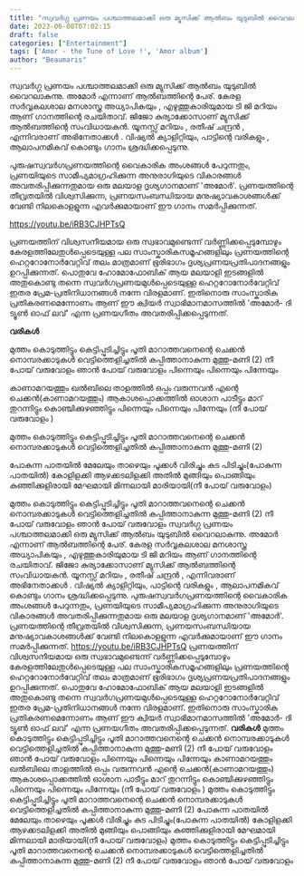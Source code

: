 ```yaml
---
title: "സ്വവർഗ്ഗ പ്രണയം പശ്ചാത്തലമാക്കി ഒരു മ്യുസിക്ക് ആൽബം യുടുബിൽ വൈറലാകുന്നു"
date: 2023-06-08T07:02:15
draft: false
categories: ["Entertainment"]
tags: ['Amor - the Tune of Love !', 'Amor album']
author: "Beaumaris"
---
```


സ്വവർഗ്ഗ പ്രണയം പശ്ചാത്തലമാക്കി ഒരു മ്യുസിക്ക് ആൽബം യുടുബിൽ വൈറലാകുന്നു. അമോർ എന്നാണ് ആൽബത്തിന്റെ പേര്. കേരള സർവ്വകലശാല മനശാസ്ത്ര അധ്യാപികയും , എഴുത്തുകാരിയുമായ ടി ജി മറിയം ആണ് ഗാനത്തിന്റെ രചയിതാവ്. ജിജോ കുര്യാക്കോസാണ് മ്യുസിക്ക് ആൽബത്തിന്റെ സംവിധായകൻ. യൂനസ്സ് മറിയം , രതീഷ് ചന്ദ്രൻ , എന്നിവരാണ് അഭിനേതാക്കൾ . വിഷ്യൽ ക്യാളിറ്റിയും, പാട്ടിന്റെ വരികളും , ആലാപനമികവ് കൊണ്ടും ഗാനം ശ്രദ്ധിക്കപ്പെടുന്നു.

പുരുഷസ്വവർഗപ്രണയത്തിന്റെ വൈകാരിക അംശങ്ങൾ പേറുന്നതും, പ്രണയിയുടെ സാമീപ്യമാഗ്രഹിക്കുന്ന അനുരാഗിയുടെ വികാരങ്ങൾ അവതരിപ്പിക്കുന്നതുമായ ഒരു മലയാള ദൃശ്യഗാനമാണ് 'അമോർ'. പ്രണയത്തിന്റെ തീവ്രതയിൽ വിശ്വസിക്കുന്ന, പ്രണയസംബന്ധിയായ മനുഷ്യാവകാശങ്ങൾക്ക് വേണ്ടി നിലകൊളളുന്ന എവർക്കുമായാണ് ഈ ഗാനം സമർപ്പിക്കുന്നത്.

https://youtu.be/iRB3CJHPTsQ

പ്രണയത്തിന് വിശ്വസനീയമായ ഒരു സ്വഭാവമുണ്ടെന്ന് വർണ്ണിക്കപ്പെടുമ്പോഴും കേരളത്തിലേതുൾപ്പെടെയുള്ള പല സാംസ്കാരികസമൂഹങ്ങളിലും പ്രണയത്തിന്റെ ഹെറ്ററോനോർവേറ്റിവ് തലം മാത്രമാണ് ഭൂരിഭാഗം ദൃശ്യപ്രണയപ്രതിപാദനങ്ങളും ഉറപ്പിക്കുന്നത്. പൊതുവേ ഹോമോഫോബിക് ആയ മലയാളി ഇടങ്ങളിൽ അതുകൊണ്ടു തന്നെ സ്വവർഗപ്രണയമുൾപ്പെടെയുള്ള ഹെറ്ററോനോർവേറ്റിവ് ഇതര പ്രേമ-പ്രതിനിധാനങ്ങൾ നന്നേ വിരളമാണ്. ഇതിനൊരു സാംസ്കാരിക പ്രതികരണമെന്നോണം ആണ് ഈ ക്വിയർ സ്വാഭിമാനമാസത്തിൽ 'അമോർ- ദി ട്യൂൺ ഓഫ് ലവ്' എന്ന പ്രണയഗീതം അവതരിപ്പിക്കപ്പെടുന്നത്.

<strong>വരികൾ</strong>

മുത്തം കൊടുത്തിട്ടും കെട്ടിപ്പുടിച്ചിട്ടും
പൂതി മാറാത്തവനെന്റെ ചെക്കൻ
നൊമ്പരക്കാടുകൾ വെട്ടിത്തെളിച്ചതിൽ
കപ്പിത്താനാകുന്ന മുത്തു-മണി (2)
നീ പോയ് വരുവോളം
ഞാൻ പോയ് വരുവോളം
പിന്നെയും പിന്നെയും പിന്നേയും

കാണാമറയത്തും ഖൽബിലെ താളത്തിൽ
ഒപ്പം വരുന്നവൻ എന്റെ ചെക്കൻ(കാണാമറയത്തും)
ആകാശപ്പൊക്കത്തിൽ ഓശാന പാടീട്ടും
മാറ് തുറന്നിട്ടും കൊഞ്ചിക്കുഴഞ്ഞിട്ടും
പിന്നെയും പിന്നെയും പിന്നേയും (നീ പോയ് വരുവോളം )

മുത്തം കൊടുത്തിട്ടും കെട്ടിപ്പുടിച്ചിട്ടും
പൂതി മാറാത്തവനെന്റെ ചെക്കൻ
നൊമ്പരക്കാടുകൾ വെട്ടിത്തെളിച്ചതിൽ
കപ്പിത്താനാകുന്ന മുത്തു-മണി (2)

പോകുന്ന പാതയിൽ മേലേയും താഴെയും
പൂക്കൾ വിരിച്ചും കുട പിടിച്ചും(പോകുന്ന പാതയിൽ)
കോളിളക്കി ആഴക്കടലിളക്കി
അതിൽ മുങ്ങിയും പൊങ്ങിയും കുഞ്ഞിക്കുളിരായി
മേഘമായി മിന്നലായി മാരിയായി(നീ പോയ് വരുവോളം)

മുത്തം കൊടുത്തിട്ടും കെട്ടിപ്പുടിച്ചിട്ടും
പൂതി മാറാത്തവനെന്റെ ചെക്കൻ
നൊമ്പരക്കാടുകൾ വെട്ടിത്തെളിച്ചതിൽ
കപ്പിത്താനാകുന്ന മുത്തു-മണി (2)
നീ പോയ് വരുവോളം
ഞാൻ പോയ് വരുവോളം
സ്വവർഗ്ഗ പ്രണയം പശ്ചാത്തലമാക്കി ഒരു മ്യുസിക്ക് ആൽബം യുടുബിൽ വൈറലാകുന്നു. അമോർ എന്നാണ് ആൽബത്തിന്റെ പേര്. കേരള സർവ്വകലശാല മനശാസ്ത്ര അധ്യാപികയും , എഴുത്തുകാരിയുമായ ടി ജി മറിയം ആണ് ഗാനത്തിന്റെ രചയിതാവ്. ജിജോ കുര്യാക്കോസാണ് മ്യുസിക്ക് ആൽബത്തിന്റെ സംവിധായകൻ. യൂനസ്സ് മറിയം , രതീഷ് ചന്ദ്രൻ , എന്നിവരാണ് അഭിനേതാക്കൾ . വിഷ്യൽ ക്യാളിറ്റിയും, പാട്ടിന്റെ വരികളും , ആലാപനമികവ് കൊണ്ടും ഗാനം ശ്രദ്ധിക്കപ്പെടുന്നു. പുരുഷസ്വവർഗപ്രണയത്തിന്റെ വൈകാരിക അംശങ്ങൾ പേറുന്നതും, പ്രണയിയുടെ സാമീപ്യമാഗ്രഹിക്കുന്ന അനുരാഗിയുടെ വികാരങ്ങൾ അവതരിപ്പിക്കുന്നതുമായ ഒരു മലയാള ദൃശ്യഗാനമാണ് 'അമോർ'. പ്രണയത്തിന്റെ തീവ്രതയിൽ വിശ്വസിക്കുന്ന, പ്രണയസംബന്ധിയായ മനുഷ്യാവകാശങ്ങൾക്ക് വേണ്ടി നിലകൊളളുന്ന എവർക്കുമായാണ് ഈ ഗാനം സമർപ്പിക്കുന്നത്. https://youtu.be/iRB3CJHPTsQ പ്രണയത്തിന് വിശ്വസനീയമായ ഒരു സ്വഭാവമുണ്ടെന്ന് വർണ്ണിക്കപ്പെടുമ്പോഴും കേരളത്തിലേതുൾപ്പെടെയുള്ള പല സാംസ്കാരികസമൂഹങ്ങളിലും പ്രണയത്തിന്റെ ഹെറ്ററോനോർവേറ്റിവ് തലം മാത്രമാണ് ഭൂരിഭാഗം ദൃശ്യപ്രണയപ്രതിപാദനങ്ങളും ഉറപ്പിക്കുന്നത്. പൊതുവേ ഹോമോഫോബിക് ആയ മലയാളി ഇടങ്ങളിൽ അതുകൊണ്ടു തന്നെ സ്വവർഗപ്രണയമുൾപ്പെടെയുള്ള ഹെറ്ററോനോർവേറ്റിവ് ഇതര പ്രേമ-പ്രതിനിധാനങ്ങൾ നന്നേ വിരളമാണ്. ഇതിനൊരു സാംസ്കാരിക പ്രതികരണമെന്നോണം ആണ് ഈ ക്വിയർ സ്വാഭിമാനമാസത്തിൽ 'അമോർ- ദി ട്യൂൺ ഓഫ് ലവ്' എന്ന പ്രണയഗീതം അവതരിപ്പിക്കപ്പെടുന്നത്. **വരികൾ** മുത്തം കൊടുത്തിട്ടും കെട്ടിപ്പുടിച്ചിട്ടും പൂതി മാറാത്തവനെന്റെ ചെക്കൻ നൊമ്പരക്കാടുകൾ വെട്ടിത്തെളിച്ചതിൽ കപ്പിത്താനാകുന്ന മുത്തു-മണി (2) നീ പോയ് വരുവോളം ഞാൻ പോയ് വരുവോളം പിന്നെയും പിന്നെയും പിന്നേയും കാണാമറയത്തും ഖൽബിലെ താളത്തിൽ ഒപ്പം വരുന്നവൻ എന്റെ ചെക്കൻ(കാണാമറയത്തും) ആകാശപ്പൊക്കത്തിൽ ഓശാന പാടീട്ടും മാറ് തുറന്നിട്ടും കൊഞ്ചിക്കുഴഞ്ഞിട്ടും പിന്നെയും പിന്നെയും പിന്നേയും (നീ പോയ് വരുവോളം ) മുത്തം കൊടുത്തിട്ടും കെട്ടിപ്പുടിച്ചിട്ടും പൂതി മാറാത്തവനെന്റെ ചെക്കൻ നൊമ്പരക്കാടുകൾ വെട്ടിത്തെളിച്ചതിൽ കപ്പിത്താനാകുന്ന മുത്തു-മണി (2) പോകുന്ന പാതയിൽ മേലേയും താഴെയും പൂക്കൾ വിരിച്ചും കുട പിടിച്ചും(പോകുന്ന പാതയിൽ) കോളിളക്കി ആഴക്കടലിളക്കി അതിൽ മുങ്ങിയും പൊങ്ങിയും കുഞ്ഞിക്കുളിരായി മേഘമായി മിന്നലായി മാരിയായി(നീ പോയ് വരുവോളം) മുത്തം കൊടുത്തിട്ടും കെട്ടിപ്പുടിച്ചിട്ടും പൂതി മാറാത്തവനെന്റെ ചെക്കൻ നൊമ്പരക്കാടുകൾ വെട്ടിത്തെളിച്ചതിൽ കപ്പിത്താനാകുന്ന മുത്തു-മണി (2) നീ പോയ് വരുവോളം ഞാൻ പോയ് വരുവോളം
